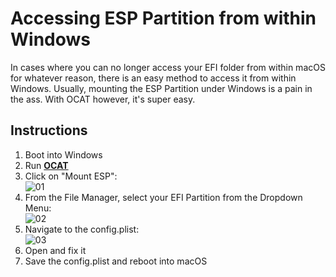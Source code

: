 # Accessing ESP Partition from within Windows

In cases where you can no longer access your EFI folder from within macOS for whatever reason, there is an easy method to access it from within Windows. Usually, mounting the ESP Partition under Windows is a pain in the ass. With OCAT however, it's super easy.

## Instructions

1. Boot into Windows
2. Run [**OCAT**](https://github.com/ic005k/OCAuxiliaryTools/releases)
3. Click on "Mount ESP":</br>![01](https://user-images.githubusercontent.com/76865553/192393152-59932729-a9e1-42e0-b071-10e6eb8e3138.png)
4. From the File Manager, select your EFI Partition from the Dropdown Menu:</br>![02](https://user-images.githubusercontent.com/76865553/192393216-59c8f957-2296-49dd-8553-0948ca28605f.png)
5. Navigate to the config.plist:</br>![03](https://user-images.githubusercontent.com/76865553/192393255-97b7911d-ce0c-4d5e-bf69-64103470419e.png)
6. Open and fix it
7. Save the config.plist and reboot into macOS
